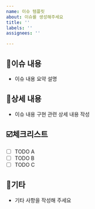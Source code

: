 ```yaml
---
name: 이슈 템플릿
about: 이슈를 생성해주세요
title: ''
labels: ''
assignees: ''

---
```


## 📄이슈 내용
- 이슈 내용 요약 설명

## 📝상세 내용
- 이슈 내용 구현 관련 상세 내용 작성

## ☑️체크리스트
- [ ] TODO A
- [ ] TODO B
- [ ] TODO C

## 🔔기타
- 기타 사항을 작성해 주세요
